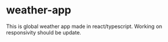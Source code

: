 # weather-app
This is global weather app made in react/typescript. Working on responsivity should be update.
